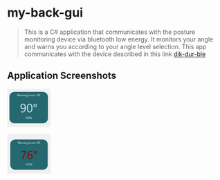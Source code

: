 # my-back-gui

>This is a C# application that communicates with the posture monitoring device via bluetooth low energy.
>It monitors your angle and warns you according to your angle level selection.
>This app communicates with the device described in this link [dik-dur-ble](https://github.com/onurae/dik-dur-ble)

## Application Screenshots

<p align="left">
  <img src="images/image1.jpg" width="100">
</p>

<p align="left">
  <img src="images/image2.jpg" width="100">
</p>

